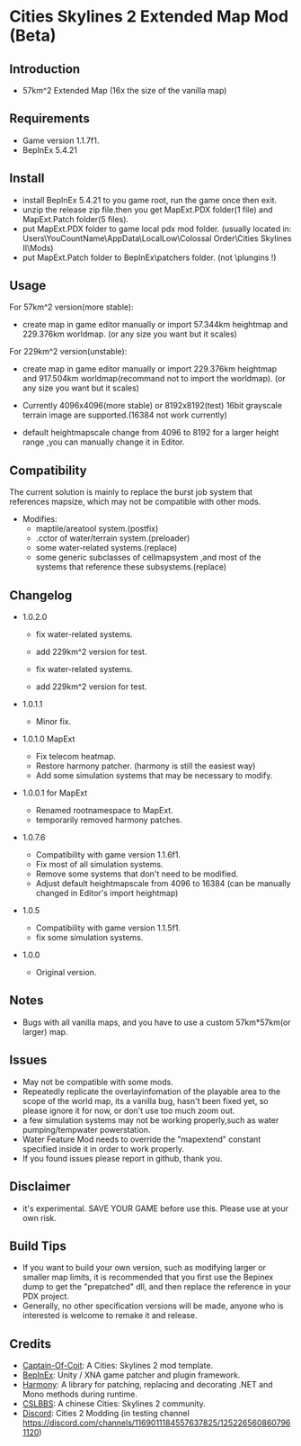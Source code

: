 # Cities Skylines 2 Extended Map Mod (Beta)

## Introduction

- 57km^2 Extended Map (16x the size of the vanilla map)

## Requirements

- Game version 1.1.7f1.
- BepInEx 5.4.21

## Install

- install BepInEx 5.4.21 to you game root, run the game once then exit.
- unzip the release zip file.then you get MapExt.PDX folder(1 file) and MapExt.Patch folder(5 files).
- put MapExt.PDX folder to game local pdx mod folder. (usually located in: Users\YouCountName\AppData\LocalLow\Colossal Order\Cities Skylines II\Mods)
- put MapExt.Patch folder to BepInEx\patchers folder. (not \plungins !)

## Usage
For 57km^2 version(more stable):
- create map in game editor manually or import 57.344km heightmap and 229.376km worldmap. (or any size you want but it scales)

For 229km^2 version(unstable):
- create map in game editor manually or import 229.376km heightmap and 917.504km worldmap(recommand not to import the worldmap). (or any size you want but it scales)

- Currently 4096x4096(more stable) or 8192x8192(test) 16bit grayscale terrain image are supported.(16384 not work currently)

- default heightmapscale change from 4096 to 8192 for a larger height range ,you can manually change it in Editor.

## Compatibility
The current solution is mainly to replace the burst job system that references mapsize, which may not be compatible with other mods.
- Modifies:
	- maptile/areatool system.(postfix)
	- .cctor of water/terrain system.(preloader)
 	- some water-related systems.(replace)
	- some generic subclasses of cellmapsystem ,and most of the systems that reference these subsystems.(replace)

## Changelog
- 1.0.2.0
    - fix water-related systems.
  	- add 229km^2 version for test. 

    - fix water-related systems.
  	- add 229km^2 version for test. 
	
- 1.0.1.1
	- Minor fix.

- 1.0.1.0 MapExt
	- Fix telecom heatmap.
	- Restore harmony patcher. (harmony is still the easiest way)
	- Add some simulation systems that may be necessary to modify.

- 1.0.0.1 for MapExt
	- Renamed rootnamespace to MapExt.
	- temporarily removed harmony patches.

- 1.0.7.6
	- Compatibility with game version 1.1.6f1.
	- Fix most of all simulation systems.
	- Remove some systems that don't need to be modified.
	- Adjust default heightmapscale from 4096 to 16384 (can be manually changed in Editor's import heightmap)

- 1.0.5
	- Compatibility with game version 1.1.5f1.
	- fix some simulation systems.

- 1.0.0
	- Original version.  
  
## Notes
 - Bugs with all vanilla maps, and you have to use a custom 57km*57km(or larger) map.

## Issues
- May not be compatible with some mods.
- Repeatedly replicate the overlayinfomation of the playable area to the scope of the world map, its a vanilla bug, hasn't been fixed yet, so please ignore it for now, or don't use too much zoom out.
- a few simulation systems may not be working properly,such as water pumping/tempwater powerstation.
- Water Feature Mod needs to override the "mapextend" constant specified inside it in order to work properly.
- If you found issues please report in github, thank you.

## Disclaimer

- it's experimental. SAVE YOUR GAME before use this. Please use at your own risk.

## Build Tips
- If you want to build your own version, such as modifying larger or smaller map limits, it is recommended that you first use the Bepinex dump to get the "prepatched" dll, and then replace the reference in your PDX project.
- Generally, no other specification versions will be made, anyone who is interested is welcome to remake it and release.

## Credits

- [Captain-Of-Coit](https://github.com/Captain-Of-Coit/cities-skylines-2-mod-template): A Cities: Skylines 2 mod template.
- [BepInEx](https://github.com/BepInEx/BepInEx): Unity / XNA game patcher and plugin framework.
- [Harmony](https://github.com/pardeike/Harmony): A library for patching, replacing and decorating .NET and Mono methods during runtime.
- [CSLBBS](https://www.cslbbs.net): A chinese Cities: Skylines 2 community.
- [Discord](https://discord.gg/ABrJqdZJNE): Cities 2 Modding (in testing channel https://discord.com/channels/1169011184557637825/1252265608607961120)
